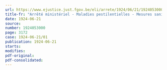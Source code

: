 ```yaml
---
url: https://www.ejustice.just.fgov.be/eli/arrete/1924/06/21/1924053000/justel
title-fr: "Arrêté ministériel - Maladies pestilentielles - Mesures sanitaires"
date: 1924-06-21
source:
number: 1924053000
page: 3172
case: 1924-06-21/01
publication: 1924-06-21
starts:
modifies:
pdf-original:
pdf-consolidated:
---
```


